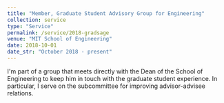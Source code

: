 ```yaml
---
title: "Member, Graduate Student Advisory Group for Engineering"
collection: service
type: "Service"
permalink: /service/2018-gradsage
venue: "MIT School of Engineering"
date: 2018-10-01
date_str: "October 2018 - present"
---
```


I&apos;m part of a group that meets directly with the Dean of the School of Engineering to keep him in touch with the graduate student experience. In particular, I serve on the subcommittee for improving advisor-advisee relations.
